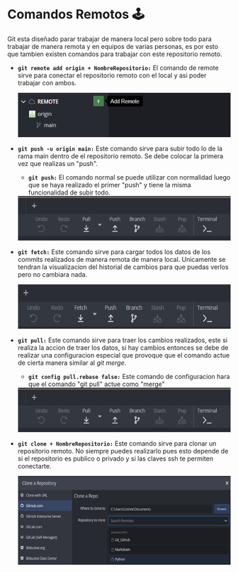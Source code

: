 # Comandos Remotos :joystick:

Git esta diseñado parar trabajar de manera local pero sobre todo para trabajar de manera remota y en equipos de varias personas, es por esto que tambien existen comandos para trabajar con este repositorio remoto.

- **`git remote add origin + NombreRepositorio:`** El comando de remote sirve para conectar el repositorio remoto con el local y asi poder trabajar con ambos.  

  <img src = Images/GitCommands/git_remote.png height = 100 width = 550>  

- **`git push -u origin main:`** Este comando sirve para subir todo lo de la rama main dentro de el repositorio remoto. Se debe colocar la primera vez que realizas un "push".  

  - **`git push:`** El comando normal se puede utilizar con normalidad luego que se haya realizado el primer "push" y tiene la misma funcionalidad de subir todo.

  <img src = Images/GitCommands/git_pull_push.png height = 100 width = 550>  

- **`git fetch:`** Este comando sirve para cargar todos los datos de los commits realizados de manera remota de manera local. Unicamente se tendran la visualizacion del historial de cambios para que puedas verlos pero no cambiara nada.  

  <img src = Images/GitCommands/git_fetch.png height = 100 width = 550>  

- **`git pull:`** Este comando sirve para traer los cambios realizados, este si realiza la accion de traer los datos, si hay cambios entonces se debe de realizar una configuracion especial que provoque que el comando actue de cierta manera similar al *git merge*.  

    - **`git config pull.rebase false:`** Este comando de configuracion hara que el comando "git pull" actue como "merge"
  
  <img src = Images/GitCommands/git_pull_push.png height = 100 width = 550>  

- **`git clone + NombreRepositorio:`** Este comando sirve para clonar un repositorio remoto. No siempre puedes realizarlo pues esto depende de si el repositorio es publico o privado y si las claves ssh te permiten conectarte.  

  <img src = Images/GitCommands/git_clone.png height = 200 width = 550>  
